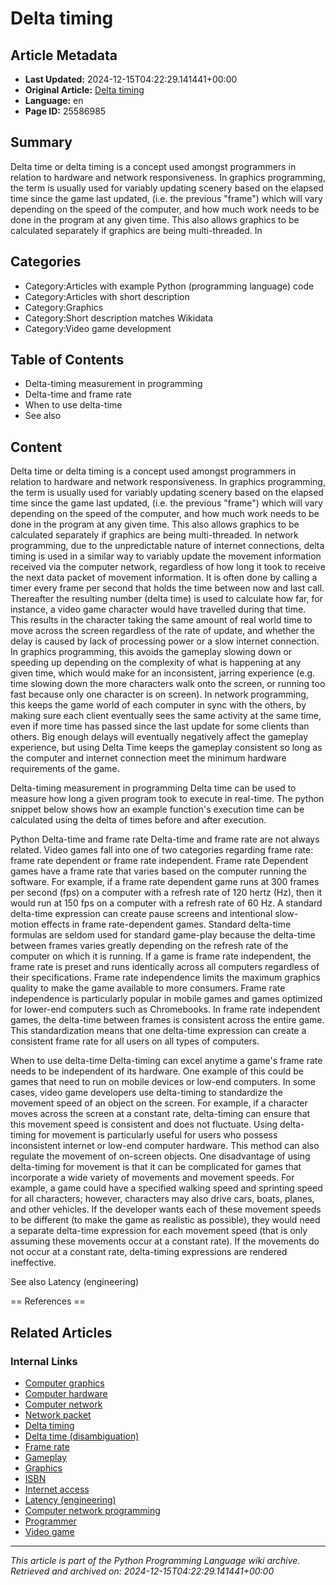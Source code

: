 # Delta timing

## Article Metadata

- **Last Updated:** 2024-12-15T04:22:29.141441+00:00
- **Original Article:** [Delta timing](https://en.wikipedia.org/wiki/Delta_timing)
- **Language:** en
- **Page ID:** 25586985

## Summary

Delta time or delta timing is a concept used amongst programmers in relation to hardware and network responsiveness. In graphics programming, the term is usually used for variably updating scenery based on the elapsed time since the game last updated, (i.e. the previous "frame") which will vary depending on the speed of the computer, and how much work needs to be done in the program at any given time.  This also allows graphics to be calculated separately if graphics are being multi-threaded.
In

## Categories

- Category:Articles with example Python (programming language) code
- Category:Articles with short description
- Category:Graphics
- Category:Short description matches Wikidata
- Category:Video game development

## Table of Contents

- Delta-timing measurement in programming
- Delta-time and frame rate
- When to use delta-time
- See also

## Content

Delta time or delta timing is a concept used amongst programmers in relation to hardware and network responsiveness. In graphics programming, the term is usually used for variably updating scenery based on the elapsed time since the game last updated, (i.e. the previous "frame") which will vary depending on the speed of the computer, and how much work needs to be done in the program at any given time.  This also allows graphics to be calculated separately if graphics are being multi-threaded.
In network programming, due to the unpredictable nature of internet connections, delta timing is used in a similar way to variably update the movement information received via the computer network, regardless of how long it took to receive the next data packet of movement information.
It is often done by calling a timer every frame per second that holds the time between now and last call. Thereafter the resulting number (delta time) is used to calculate how far, for instance, a video game character would have travelled during that time.  This results in the character taking the same amount of real world time to move across the screen regardless of the rate of update, and whether the delay is caused by lack of processing power or a slow internet connection.
In graphics programming, this avoids the gameplay slowing down or speeding up depending on the complexity of what is happening at any given time, which would make for an inconsistent, jarring experience (e.g. time slowing down the more characters walk onto the screen, or running too fast because only one character is on screen).  In network programming, this keeps the game world of each computer in sync with the others, by making sure each client eventually sees the same activity at the same time, even if more time has passed since the last update for some clients than others.
Big enough delays will eventually negatively affect the gameplay experience, but using Delta Time keeps the gameplay consistent so long as the computer and internet connection meet the minimum hardware requirements of the game.

Delta-timing measurement in programming
Delta time can be used to measure how long a given program took to execute in real-time. The python snippet below shows how an example function's execution time can be calculated using the delta of times before and after execution.

Python
Delta-time and frame rate
Delta-time and frame rate are not always related. Video games fall into one of two categories regarding frame rate: frame rate dependent or frame rate independent. Frame rate Dependent games have a frame rate that varies based on the computer running the software. For example, if a frame rate dependent game runs at 300 frames per second (fps) on a computer with a refresh rate of 120 hertz (Hz), then it would run at 150 fps on a computer with a refresh rate of 60 Hz. A standard delta-time expression can create pause screens and intentional slow-motion effects in frame rate-dependent games. Standard delta-time formulas are seldom used for standard game-play because the delta-time between frames varies greatly depending on the refresh rate of the computer on which it is running.
If a game is frame rate independent, the frame rate is preset and runs identically across all computers regardless of their specifications. Frame rate independence limits the maximum graphics quality to make the game available to more consumers. Frame rate independence is particularly popular in mobile games and games optimized for lower-end computers such as Chromebooks. In frame rate independent games, the delta-time between frames is consistent across the entire game. This standardization means that one delta-time expression can create a consistent frame rate for all users on all types of computers.

When to use delta-time
Delta-timing can excel anytime a game's frame rate needs to be independent of its hardware. One example of this could be games that need to run on mobile devices or low-end computers. In some cases, video game developers use delta-timing to standardize the movement speed of an object on the screen. For example, if a character moves across the screen at a constant rate, delta-timing can ensure that this movement speed is consistent and does not fluctuate. Using delta-timing for movement is particularly useful for users who possess inconsistent internet or low-end computer hardware. This method can also regulate the movement of on-screen objects.
One disadvantage of using delta-timing for movement is that it can be complicated for games that incorporate a wide variety of movements and movement speeds. For example, a game could have a specified walking speed and sprinting speed for all characters; however, characters may also drive cars, boats, planes, and other vehicles. If the developer wants each of these movement speeds to be different (to make the game as realistic as possible), they would need a separate delta-time expression for each movement speed (that is only assuming these movements occur at a constant rate). If the movements do not occur at a constant rate, delta-timing expressions are rendered ineffective.

See also
Latency (engineering)


== References ==

## Related Articles

### Internal Links

- [Computer graphics](https://en.wikipedia.org/wiki/Computer_graphics)
- [Computer hardware](https://en.wikipedia.org/wiki/Computer_hardware)
- [Computer network](https://en.wikipedia.org/wiki/Computer_network)
- [Network packet](https://en.wikipedia.org/wiki/Network_packet)
- [Delta timing](https://en.wikipedia.org/wiki/Delta_timing)
- [Delta time (disambiguation)](https://en.wikipedia.org/wiki/Delta_time_(disambiguation))
- [Frame rate](https://en.wikipedia.org/wiki/Frame_rate)
- [Gameplay](https://en.wikipedia.org/wiki/Gameplay)
- [Graphics](https://en.wikipedia.org/wiki/Graphics)
- [ISBN](https://en.wikipedia.org/wiki/ISBN)
- [Internet access](https://en.wikipedia.org/wiki/Internet_access)
- [Latency (engineering)](https://en.wikipedia.org/wiki/Latency_(engineering))
- [Computer network programming](https://en.wikipedia.org/wiki/Computer_network_programming)
- [Programmer](https://en.wikipedia.org/wiki/Programmer)
- [Video game](https://en.wikipedia.org/wiki/Video_game)

---
_This article is part of the Python Programming Language wiki archive._
_Retrieved and archived on: 2024-12-15T04:22:29.141441+00:00_